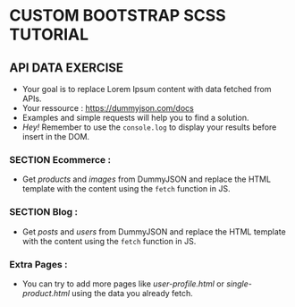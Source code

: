 # CUSTOM BOOTSTRAP SCSS TUTORIAL


##  API DATA EXERCISE

- Your goal is to replace Lorem Ipsum content with data fetched from APIs.
- Your ressource : https://dummyjson.com/docs
- Examples and simple requests will help you to find a solution.
- *Hey!* Remember to use the ```console.log``` to display your results before insert in the DOM.


### SECTION Ecommerce : 

- Get *products* and *images* from DummyJSON and replace the HTML template with the content using the ```fetch``` function in JS.



### SECTION Blog : 

- Get *posts* and *users* from DummyJSON and replace the HTML template with the content using the ```fetch``` function in JS.


### Extra Pages : 

- You can try to add more pages like *user-profile.html* or *single-product.html* using the data you already fetch.